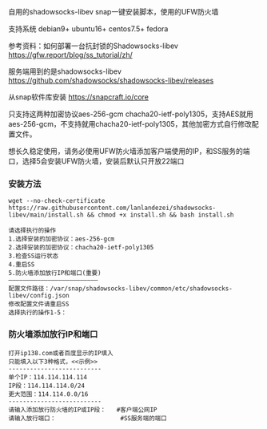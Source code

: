 自用的shadowsocks-libev   snap一键安装脚本，使用的UFW防火墙

支持系统 debian9+ ubuntu16+ centos7.5+ fedora

参考资料：如何部署一台抗封锁的Shadowsocks-libev https://gfw.report/blog/ss_tutorial/zh/

服务端用到的是shadowsocks-libev https://github.com/shadowsocks/shadowsocks-libev/releases

从snap软件库安装 https://snapcraft.io/core

只支持这两种加密协议aes-256-gcm chacha20-ietf-poly1305，支持AES就用aes-256-gcm，不支持就用chacha20-ietf-poly1305，其他加密方式自行修改配置文件。

想长久稳定使用，请务必使用UFW防火墙添加客户端使用的IP，和SS服务的端口，选择5会安装UFW防火墙，安装后默认只开放22端口

### 安装方法
```
wget --no-check-certificate https://raw.githubusercontent.com/lanlandezei/shadowsocks-libev/main/install.sh && chmod +x install.sh && bash install.sh
```
```
请选择执行的操作
1.选择安装的加密协议：aes-256-gcm
2.选择安装的加密协议：chacha20-ietf-poly1305
3.检查SS运行状态
4.重启SS
5.防火墙添加放行IP和端口(重要)
—————————————————————————
配置文件路径：/var/snap/shadowsocks-libev/common/etc/shadowsocks-libev/config.json
修改配置文件请重启SS
选择执行的操作1-5：
```
### 防火墙添加放行IP和端口
```
打开ip138.com或者百度显示的IP填入
只能填入以下3种格式，<<示例>>
--------------------------
单个IP：114.114.114.114
IP段：114.114.114.0/24
更大范围：114.114.0.0/16
--------------------------
请输入添加放行防火墙的IP或IP段：   #客户端公网IP
请输入放行端口：                  #SS服务端的端口
```

